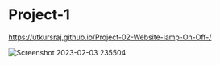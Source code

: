# Project-1


https://utkursraj.github.io/Project-02-Website-lamp-On-Off-/




![Screenshot 2023-02-03 235504](https://user-images.githubusercontent.com/93482254/216679165-368a41ec-fffe-410a-89e2-7ba16d364b83.png)
